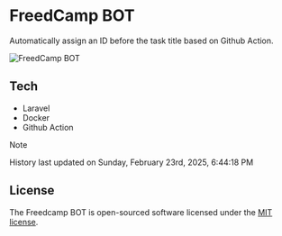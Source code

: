 # FreedCamp BOT

Automatically assign an ID before the task title based on Github Action.

![FreedCamp BOT](https://repository-images.githubusercontent.com/737932867/7d34798b-2680-471c-b089-a78a718d3d6a)

## Tech

- Laravel
- Docker
- Github Action

> [!NOTE]  
> History last updated on Sunday, February 23rd, 2025, 6:44:18 PM

## License

The Freedcamp BOT is open-sourced software licensed under the [MIT license](https://opensource.org/licenses/MIT).
